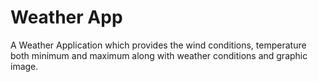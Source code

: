 <h1>Weather App</h1>

A Weather Application which provides the wind conditions, temperature both minimum and maximum along with weather conditions and graphic image.


